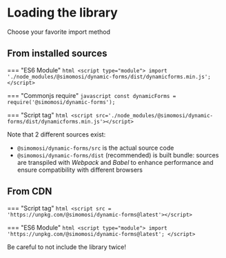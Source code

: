 # Loading the library
Choose your favorite import method

## From installed sources

=== "ES6 Module"
    ```html
    <script type="module">
        import './node_modules/@simomosi/dynamic-forms/dist/dynamicforms.min.js';
    </script>
    ```

=== "Commonjs require"
    ```javascript
    const dynamicForms = require('@simomosi/dynamic-forms');
    ```

=== "Script tag"
    ```html
    <script src='./node_modules/@simomosi/dynamic-forms/dist/dynamicforms.min.js'></script>
    ```

Note that 2 different sources exist:

- `@simomosi/dynamic-forms/src` is the actual source code
- `@simomosi/dynamic-forms/dist` (recommended) is built bundle: sources are transpiled with *Webpack* and *Babel* to enhance performance and ensure compatibility with different browsers

## From CDN

=== "Script tag"
    ```html
    <script src = 'https://unpkg.com/@simomosi/dynamic-forms@latest'></script>
    ```

=== "ES6 Module"
    ```html
    <script type="module">
        import 'https://unpkg.com/@simomosi/dynamic-forms@latest';
    </script>
    ```

Be careful to not include the library twice!